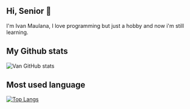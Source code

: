 ## Hi, Senior 👋
I'm Ivan Maulana, I love programming but just a hobby and now i'm still learning. 
##  My Github stats
![Van GitHub stats](https://github-readme-stats.vercel.app/api?username=extenv&show_icons=true&theme=tokyonight)
##  Most used language
[![Top Langs](https://github-readme-stats.vercel.app/api/top-langs/?username=extenv&theme=tokyonight&layout=compact)](https://github.com/extenv)
